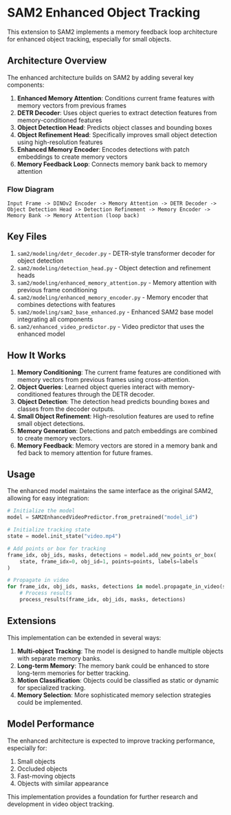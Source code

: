 # SAM2 Enhanced Object Tracking

This extension to SAM2 implements a memory feedback loop architecture for enhanced object tracking, especially for small objects.

## Architecture Overview

The enhanced architecture builds on SAM2 by adding several key components:

1. **Enhanced Memory Attention**: Conditions current frame features with memory vectors from previous frames
2. **DETR Decoder**: Uses object queries to extract detection features from memory-conditioned features
3. **Object Detection Head**: Predicts object classes and bounding boxes
4. **Object Refinement Head**: Specifically improves small object detection using high-resolution features
5. **Enhanced Memory Encoder**: Encodes detections with patch embeddings to create memory vectors
6. **Memory Feedback Loop**: Connects memory bank back to memory attention

### Flow Diagram
```
Input Frame -> DINOv2 Encoder -> Memory Attention -> DETR Decoder -> 
Object Detection Head -> Detection Refinement -> Memory Encoder -> 
Memory Bank -> Memory Attention (loop back)
```

## Key Files

1. `sam2/modeling/detr_decoder.py` - DETR-style transformer decoder for object detection
2. `sam2/modeling/detection_head.py` - Object detection and refinement heads
3. `sam2/modeling/enhanced_memory_attention.py` - Memory attention with previous frame conditioning
4. `sam2/modeling/enhanced_memory_encoder.py` - Memory encoder that combines detections with features
5. `sam2/modeling/sam2_base_enhanced.py` - Enhanced SAM2 base model integrating all components
6. `sam2/enhanced_video_predictor.py` - Video predictor that uses the enhanced model

## How It Works

1. **Memory Conditioning**: The current frame features are conditioned with memory vectors from previous frames using cross-attention.
2. **Object Queries**: Learned object queries interact with memory-conditioned features through the DETR decoder.
3. **Object Detection**: The detection head predicts bounding boxes and classes from the decoder outputs.
4. **Small Object Refinement**: High-resolution features are used to refine small object detections.
5. **Memory Generation**: Detections and patch embeddings are combined to create memory vectors.
6. **Memory Feedback**: Memory vectors are stored in a memory bank and fed back to memory attention for future frames.

## Usage

The enhanced model maintains the same interface as the original SAM2, allowing for easy integration:

```python
# Initialize the model
model = SAM2EnhancedVideoPredictor.from_pretrained("model_id")

# Initialize tracking state
state = model.init_state("video.mp4")

# Add points or box for tracking
frame_idx, obj_ids, masks, detections = model.add_new_points_or_box(
    state, frame_idx=0, obj_id=1, points=points, labels=labels
)

# Propagate in video
for frame_idx, obj_ids, masks, detections in model.propagate_in_video(state):
    # Process results
    process_results(frame_idx, obj_ids, masks, detections)
```

## Extensions

This implementation can be extended in several ways:

1. **Multi-object Tracking**: The model is designed to handle multiple objects with separate memory banks.
2. **Long-term Memory**: The memory bank could be enhanced to store long-term memories for better tracking.
3. **Motion Classification**: Objects could be classified as static or dynamic for specialized tracking.
4. **Memory Selection**: More sophisticated memory selection strategies could be implemented.

## Model Performance

The enhanced architecture is expected to improve tracking performance, especially for:

1. Small objects
2. Occluded objects
3. Fast-moving objects
4. Objects with similar appearance

This implementation provides a foundation for further research and development in video object tracking.